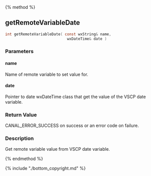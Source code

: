 
{% method %}
## getRemoteVariableDate

```c
int getRemoteVariableDate( const wxString& name, 
                            wxDateTime& date )
```

### Parameters

#### name
Name of remote variable to set value for.

#### date
Pointer to date wxDateTime class that get the value of the VSCP date variable.

### Return Value
CANAL_ERROR_SUCCESS on success or an error code on failure. 

### Description
Get remote variable value from VSCP date variable. 

{% endmethod %}

{% include "./bottom_copyright.md" %}